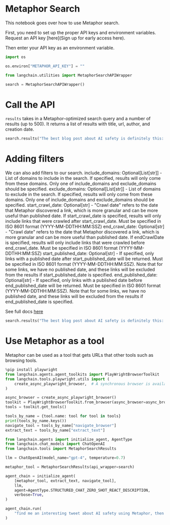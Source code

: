 # Metaphor Search

This notebook goes over how to use Metaphor search.

First, you need to set up the proper API keys and environment variables. Request an API key [here](Sign up for early access here).

Then enter your API key as an environment variable.


```python
import os

os.environ["METAPHOR_API_KEY"] = ""
```


```python
from langchain.utilities import MetaphorSearchAPIWrapper
```


```python
search = MetaphorSearchAPIWrapper()
```

# Call the API
`results` takes in a Metaphor-optimized search query and a number of results (up to 500). It returns a list of results with title, url, author, and creation date.


```python
search.results("The best blog post about AI safety is definitely this: ", 10)
```

# Adding filters
We can also add filters to our search. 
include_domains: Optional[List[str]] - List of domains to include in the search. If specified, results will only come from these domains. Only one of include_domains and exclude_domains should be specified.
exclude_domains: Optional[List[str]] - List of domains to exclude in the search. If specified, results will only come from these domains. Only one of include_domains and exclude_domains should be specified.
start_crawl_date: Optional[str] - "Crawl date" refers to the date that Metaphor discovered a link, which is more granular and can be more useful than published date. If start_crawl_date is specified, results will only include links that were crawled after start_crawl_date. Must be specified in ISO 8601 format (YYYY-MM-DDTHH:MM:SSZ)
end_crawl_date: Optional[str] - "Crawl date" refers to the date that Metaphor discovered a link, which is more granular and can be more useful than published date. If endCrawlDate is specified, results will only include links that were crawled before end_crawl_date. Must be specified in ISO 8601 format (YYYY-MM-DDTHH:MM:SSZ)
start_published_date: Optional[str] - If specified, only links with a published date after start_published_date will be returned. Must be specified in ISO 8601 format (YYYY-MM-DDTHH:MM:SSZ). Note that for some links, we have no published date, and these links will be excluded from the results if start_published_date is specified.
end_published_date: Optional[str] - If specified, only links with a published date before end_published_date will be returned. Must be specified in ISO 8601 format (YYYY-MM-DDTHH:MM:SSZ). Note that for some links, we have no published date, and these links will be excluded from the results if end_published_date is specified.

See full docs [here](https://metaphorapi.readme.io/)


```python
search.results("The best blog post about AI safety is definitely this: ", 10, include_domains=["lesswrong.com"], start_published_date="2019-01-01")
```

# Use Metaphor as a tool
Metaphor can be used as a tool that gets URLs that other tools such as browsing tools.


```python
%pip install playwright
from langchain.agents.agent_toolkits import PlayWrightBrowserToolkit
from langchain.tools.playwright.utils import (
    create_async_playwright_browser,  # A synchronous browser is available, though it isn't compatible with jupyter.
)

async_browser = create_async_playwright_browser()
toolkit = PlayWrightBrowserToolkit.from_browser(async_browser=async_browser)
tools = toolkit.get_tools()

tools_by_name = {tool.name: tool for tool in tools}
print(tools_by_name.keys())
navigate_tool = tools_by_name["navigate_browser"]
extract_text = tools_by_name["extract_text"]
```


```python
from langchain.agents import initialize_agent, AgentType
from langchain.chat_models import ChatOpenAI
from langchain.tools import MetaphorSearchResults

llm = ChatOpenAI(model_name="gpt-4", temperature=0.7)

metaphor_tool = MetaphorSearchResults(api_wrapper=search)

agent_chain = initialize_agent(
    [metaphor_tool, extract_text, navigate_tool],
    llm,
    agent=AgentType.STRUCTURED_CHAT_ZERO_SHOT_REACT_DESCRIPTION,
    verbose=True,
)

agent_chain.run(
    "find me an interesting tweet about AI safety using Metaphor, then tell me the first sentence in the post. Do not finish until able to retrieve the first sentence."
)
```


```python

```
